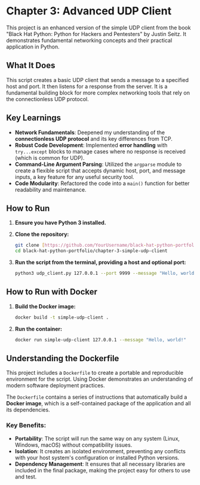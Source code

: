 # Chapter 3: Advanced UDP Client

This project is an enhanced version of the simple UDP client from the book "Black Hat Python: Python for Hackers and Pentesters" by Justin Seitz. It demonstrates fundamental networking concepts and their practical application in Python.

## What It Does

This script creates a basic UDP client that sends a message to a specified host and port. It then listens for a response from the server. It is a fundamental building block for more complex networking tools that rely on the connectionless UDP protocol.

## Key Learnings

* **Network Fundamentals**: Deepened my understanding of the **connectionless UDP protocol** and its key differences from TCP.
* **Robust Code Development**: Implemented **error handling** with `try...except` blocks to manage cases where no response is received (which is common for UDP).
* **Command-Line Argument Parsing**: Utilized the `argparse` module to create a flexible script that accepts dynamic host, port, and message inputs, a key feature for any useful security tool.
* **Code Modularity**: Refactored the code into a `main()` function for better readability and maintenance.

## How to Run

1.  **Ensure you have Python 3 installed.**
2.  **Clone the repository:**
    ```bash
    git clone [https://github.com/YourUsername/black-hat-python-portfolio.git](https://github.com/YourUsername/black-hat-python-portfolio.git)
    cd black-hat-python-portfolio/chapter-3-simple-udp-client
    ```

3.  **Run the script from the terminal, providing a host and optional port:**
    ```bash
    python3 udp_client.py 127.0.0.1 --port 9999 --message "Hello, world!"
    ```

## How to Run with Docker

1.  **Build the Docker image:**
    ```bash
    docker build -t simple-udp-client .
    ```
2.  **Run the container:**
    ```bash
    docker run simple-udp-client 127.0.0.1 --message "Hello, world!"
    ```

## Understanding the Dockerfile

This project includes a `Dockerfile` to create a portable and reproducible environment for the script. Using Docker demonstrates an understanding of modern software deployment practices.

The `Dockerfile` contains a series of instructions that automatically build a **Docker image**, which is a self-contained package of the application and all its dependencies.

### Key Benefits:

* **Portability**: The script will run the same way on any system (Linux, Windows, macOS) without compatibility issues.
* **Isolation**: It creates an isolated environment, preventing any conflicts with your host system's configuration or installed Python versions.
* **Dependency Management**: It ensures that all necessary libraries are included in the final package, making the project easy for others to use and test.
